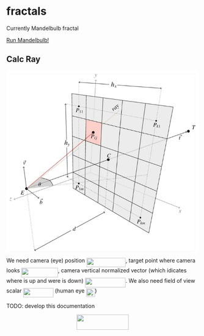 # fractals
Currently Mandelbulb fractal

[Run Mandelbulb!](http://htmlpreview.github.io/?https://github.com/kamil-kielczewski/fractals/blob/master/mandelbulb.html)

## Calc Ray

<p align="center"><img src="/tex/raysMatrix.png" align=middle /></p>

We  need camera (eye) position <img src="/tex/aa8c9e85859fed292448366075e2d440.svg?invert_in_darkmode&sanitize=true" align=middle width=102.69020849999998pt height=24.65753399999998pt/>, target point where camera looks <img src="/tex/6f8a80a98c912736c6b7761827d9ea64.svg?invert_in_darkmode&sanitize=true" align=middle width=95.81804759999999pt height=24.65753399999998pt/>, camera vertical normalized vector (which idicates where is up and were is down)  <img src="/tex/9c727e12ae0a19f27bff3d6debfd690c.svg?invert_in_darkmode&sanitize=true" align=middle width=106.30502519999997pt height=24.65753399999998pt/>. We also need field of view scalar <img src="/tex/ff73c224f59f9c37802c1c71f6b4b819.svg?invert_in_darkmode&sanitize=true" align=middle width=79.22372039999998pt height=24.65753399999998pt/> (human eye <img src="/tex/898e5d1cf6e5bde2225eb539d17ab0b3.svg?invert_in_darkmode&sanitize=true" align=middle width=23.173613099999997pt height=22.63850490000001pt/>)




TODO: develop this documentation

<p align="center"><img src="/tex/22d4fe0208aa22c3c5849ea93adce208.svg?invert_in_darkmode&sanitize=true" align=middle width=136.2686259pt height=39.452455349999994pt/></p>


